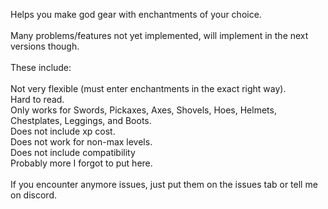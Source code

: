 Helps you make god gear with enchantments of your choice.</br>
</br>
Many problems/features not yet implemented, will implement in the next versions though.</br>
</br>
These include:</br>
</br>
Not very flexible (must enter enchantments in the exact right way). </br>
Hard to read.</br>
Only works for Swords, Pickaxes, Axes, Shovels, Hoes, Helmets, Chestplates, Leggings, and Boots.</br>
Does not include xp cost.</br>
Does not work for non-max levels.</br>
Does not include compatibility</br>
Probably more I forgot to put here.</br>
</br>
If you encounter anymore issues, just put them on the issues tab or tell me on discord.</br>
